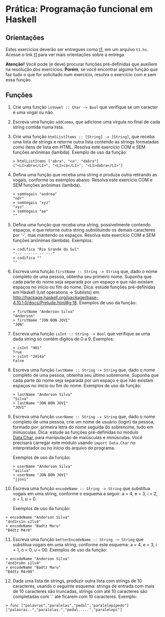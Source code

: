 # Prática: Programação funcional em Haskell

## Orientações

Estes exercícios deverão ser entregues como [t1](../../../trabalhos/t1), em um arquivo `t1.hs`. Acesse o link [t1](../../../trabalhos/t1) para ver mais orientações sobre a entrega.

**Atenção!** Você pode (e deve) procurar funções pré-definidas que auxiliem na resolução dos exercícios. **Porém**, se você encontrar alguma função que faz tudo o que for solicitado num exercício, resolva o exercício com e sem essa função.


## Funções


1. Crie uma função `isVowel :: Char -> Bool` que verifique se um caracter é uma vogal ou não.

2. Escreva uma função `addComma`, que adicione uma vírgula no final de cada string contida numa lista.

3. Crie uma função `htmlListItems :: [String] -> [String]`, que receba uma lista de strings e retorne outra lista contendo as strings formatadas como itens de lista em HTML. Resolva este exercício COM e SEM funções anônimas (lambda). Exemplo de uso da função:

   ```
   > htmlListItems ["abra", "ca", "dabra"]
   ["<LI>abra</LI>", "<LI>ca</LI>", "<LI>dabra</LI>"]
   ```

4. Defina uma função que receba uma string e produza outra retirando as vogais, conforme os exemplos abaixo. Resolva este exercício COM e SEM funções anônimas (lambda).

   ```
   > semVogais "andrea"
   "ndr"
   > semVogais "xyz"
   "xyz"
   > semVogais "ae"
   ""
   ```

5. Defina uma função que receba uma string, possivelmente contendo espaços, e que retorne outra string substituindo os demais caracteres por '-', mas mantendo os espaços. Resolva este exercício COM e SEM funções anônimas (lambda). Exemplos:

   ```
   > codifica "Rio Grande do Sul"
   "--- ------ -- ---"
   > codifica ""
   ""
   ```

6. Escreva uma função `firstName :: String -> String` que, dado o nome completo de uma pessoa, obtenha seu primeiro nome. Suponha que cada parte do nome seja separada por um espaço e que não existam espaços no início ou fim do nome. Dica: estude funções pré-definidas em Haskell (List operations -> Sublists) em http://hackage.haskell.org/package/base-4.10.1.0/docs/Prelude.html#g:18.  Exemplos de uso da função:

   ```
   > firstName "Anderson Silva"
   "Anderson"
   > firstName "JON BON JOVI"
   "JON"
   ```

7. Escreva uma função `isInt :: String -> Bool` que verifique se uma dada string só contém dígitos de 0 a 9. Exemplos:

   ```
   > isInt "901"
   True
   > isInt "2014a"
   False
   ```

8. Escreva uma função `lastName :: String -> String` que, dado o nome completo de uma pessoa, obtenha seu último sobrenome. Suponha que cada parte do nome seja separada por um espaço e que não existam espaços no início ou fim do nome. Exemplos de uso da função:

   ```
   > lastName "Anderson Silva"
   "Silva"
   > lastName "JON BON JOVI"
   "JOVI"
   ```

9. Escreva uma função `userName :: String -> String` que, dado o nome completo de uma pessoa, crie um nome de usuário (login) da pessoa, formado por: primeira letra do nome seguida do sobrenome, tudo em minúsculas. Dica: estude as funções pré-definidas no módulo [Data.Char](http://hackage.haskell.org/package/base-4.10.1.0/docs/Data-Char.html), para manipulação de maiúsculas e minúsculas. Você precisará carregar este módulo usando `import Data.Char` no interpretador ou no início do arquivo do programa.

   Exemplos de uso da função:
   ```
   > userName "Anderson Silva"
   "asilva"
   > userName "JON BON JOVI"
   "jjovi"
   ```
   
10. Escreva uma função `encodeName :: String -> String` que substitua vogais em uma string, conforme o esquema a seguir: a = 4, e = 3, i = 2, o = 1, u = 0.

    Exemplos de uso da função:

   ```
   > encodeName "Anderson Silva"
   "4nd3rs1n s2lv4"
   > encodeName "Badtz Maru"
   "B4dtz M4r0"
   ```
   
11. Escreva uma função `betterEncodeName :: String -> String` que substitua vogais em uma string, conforme este esquema: a = 4, e = 3, i = 1, o = 0, u = 00.  Exemplos de uso da função:

   ```
   > encodeName "Anderson Silva"
   "4nd3rs0n s1lv4"
   > encodeName "Badtz Maru"
   "B4dtz M4r00"
   ```

12. Dada uma lista de strings, produzir outra lista com strings de 10 caracteres, usando o seguinte esquema: strings de entrada com mais de 10 caracteres são truncadas, strings com até 10 caracteres são completadas com '.' até ficarem com 10 caracteres. Exemplo:

   ```
   > func ["palavras","paralelas","pedal","paralelepipedo"]
   ["palavras..","paralelas.","pedal.....","paralelepi"]
   ```
